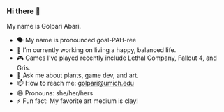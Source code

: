 ### Hi there 👋

My name is Golpari Abari.
- 🗣️ My name is pronounced goal-PAH-ree
- 🌱 I’m currently working on living a happy, balanced life.
- 🎮 Games I've played recently include Lethal Company, Fallout 4, and Gris.
- 💬 Ask me about plants, game dev, and art.
- 📫 How to reach me: golpari@umich.edu
- 😄 Pronouns: she/her/hers
- ⚡ Fun fact: My favorite art medium is clay!
